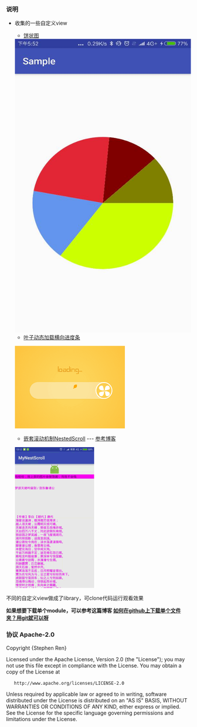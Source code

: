 ### 说明

- 收集的一些自定义view
    - [饼状图](https://github.com/harrain/CustomViews/tree/master/leafloading)


    <img src = "/screenshot/pieview.jpg" width = "500" height="800" />

    - [叶子动态加载横向进度条](https://github.com/harrain/CustomViews/tree/master/pieview)

    ![叶子进度条](/screenshot/leaf_loading_readme.gif)

    - [嵌套滚动机制NestedScroll](https://github.com/harrain/CustomViews/tree/master/mynestedscroll) --- [参考博客](http://blog.csdn.net/al4fun/article/details/53889075)

    ![MyNestedScroll](/screenshot/MyNestedScroll.gif)

不同的自定义view做成了library，可clone代码运行观看效果

**如果想要下载单个module，可以参考这篇博客 [如何在github上下载单个文件夹？用git就可以呀](http://www.jianshu.com/p/74a0441ed9b7)**

### 协议 Apache-2.0

Copyright {Stephen Ren}

   Licensed under the Apache License, Version 2.0 (the "License");
   you may not use this file except in compliance with the License.
   You may obtain a copy of the License at

       http://www.apache.org/licenses/LICENSE-2.0

   Unless required by applicable law or agreed to in writing, software
   distributed under the License is distributed on an "AS IS" BASIS,
   WITHOUT WARRANTIES OR CONDITIONS OF ANY KIND, either express or implied.
   See the License for the specific language governing permissions and
   limitations under the License.
